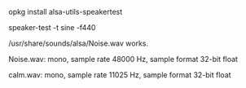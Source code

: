 opkg install alsa-utils-speakertest

speaker-test -t sine -f440

/usr/share/sounds/alsa/Noise.wav works.

Noise.wav: mono, sample rate 48000 Hz, sample format 32-bit float

calm.wav: mono, sample rate 11025 Hz, sample format 32-bit float
